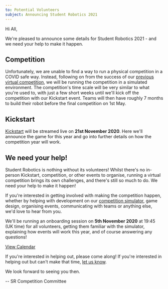```yaml
---
to: Potential Volunteers
subject: Announcing Student Robotics 2021
---
```


Hi All,

We're pleased to announce some details for Student Robotics 2021 - and we need your help to make it happen.

## Competition

Unfortunately, we are unable to find a way to run a physical competition in a COVID safe way. Instead, following on from the success of our [previous virtual competition](https://studentrobotics.org/news/2020-07-25-post-competition/), we will be running the competition in a simulated environment. The competition's time scale will be very similar to what you're used to, with just a few short weeks until we'll kick off the competition with our Kickstart event. Teams will then have roughly 7 months to build their robot before the final competition on 1st May.

## Kickstart

[Kickstart](https://studentrobotics.org/events/sr2021/kickstart) will be streamed live on **21st November 2020**. Here we'll announce the game for this year and go into further details on how the competition year will work.

## We need your help!

Student Robotics is nothing without its volunteers! Whilst there's no in-person Kickstart, competition, or other events to organise, running a virtual competition brings its own challenges, and there's still so much to do. We need your help to make it happen!

If you're interested in getting involved with making the competition happen, whether by helping with development on our [competition simulator](https://github.com/srobo/competition-simulator), game design, organising events, communicating with teams or anything else, we'd love to hear from you.

We'll be running an onboarding session on **5th November 2020** at 19:45 (UK time) for all volunteers, getting them familiar with the simulator, explaining how events will work this year, and of course answering any questions!

[View Calendar](https://studentrobotics.org/runbook/volunteering/calendars/)

If you're interested in helping out, please come along! If you're interested in helping out but can't make that time, [let us know](competition-team@studentrobotics.org).

We look forward to seeing you then.

-- SR Competition Committee
